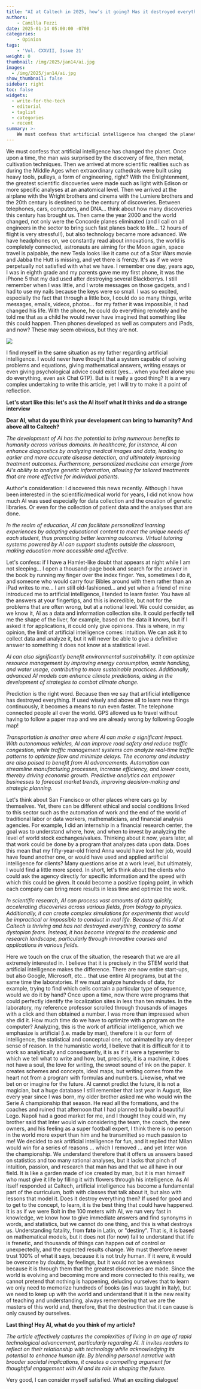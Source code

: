 ```yaml
---
title: "AI at Caltech in 2025, how’s it going? Has it destroyed everything?"
authors: 
    - Camilla Fezzi
date: 2025-01-14 05:00:00 -0700
categories:
    - Opinion
tags:
    - 'Vol. CXXVII, Issue 21'
weight: 0
thumbnail: /img/2025/jan14/ai.jpg
images:
  - /img/2025/jan14/ai.jpg
show_thumbnail: false
sidebar: right
toc: false
widgets:
  - write-for-the-tech
  - editorial
  - taglist
  - categories
  - recent
summary: >-
    We must confess that artificial intelligence has changed the planet. Once upon a time, the man was surprised by the discovery of fire, then metal, cultivation techniques. Then we arrived at more scientific realities such as during the Middle Ages when extraordinary cathedrals were built using heavy tools, pulleys, a form of engineering, right? With the Enlightenment, the greatest scientific discoveries were made such as light with Edison or more specific analyses at an anatomical level. 
---
```



We must confess that artificial intelligence has changed the planet. Once upon a time, the man was surprised by the discovery of fire, then metal, cultivation techniques. Then we arrived at more scientific realities such as during the Middle Ages when extraordinary cathedrals were built using heavy tools, pulleys, a form of engineering, right? With the Enlightenment, the greatest scientific discoveries were made such as light with Edison or more specific analyses at an anatomical level. Then we arrived at the airplane with the Wright brothers and cinema with the Lumiere brothers and the 20th century is destined to be the century of discoveries. Between telephones, cars, computers, and DNA… think about how many discoveries this century has brought us. Then came the year 2000 and the world changed, not only were the Concorde planes eliminated (and I call on all engineers in the sector to bring such fast planes back to life… 12 hours of flight is very stressful!), but also technology became more advanced. We have headphones on, we constantly read about innovations, the world is completely connected, astronauts are aiming for the Moon again, space travel is palpable, the new Tesla looks like it came out of a Star Wars movie and Jabba the Hutt is missing, and yet there is frenzy. It's as if we were perpetually not satisfied with what we have. I remember one day, years ago, I was in eighth grade and my parents gave me my first phone, it was the iPhone 5 that my dad used after destroying several Blackberrys. I still remember when I was little, and I wrote messages on those gadgets, and I had to use my nails because the keys were so small. I was so excited, especially the fact that through a little box, I could do so many things, write messages, emails, videos, photos... for my father it was impossible, it had changed his life. With the phone, he could do everything remotely and he told me that as a child he would never have imagined that something like this could happen. Then phones developed as well as computers and iPads, and now? These may seem obvious, but they are not.

  ![](/img/2025/jan14/ai.jpg)

I find myself in the same situation as my father regarding artificial intelligence. I would never have thought that a system capable of solving problems and equations, giving mathematical answers, writing essays or even giving psychological advice could exist (yes... when you feel alone you do everything, even ask Chat GTP). But is it really a good thing? It is a very complex undertaking to write this article, yet I will try to make it a point of reflection.

**Let's start like this: let's ask the AI ​​itself what it thinks and do a strange interview**

**Dear AI, what do you think your development can bring to humanity? And above all to Caltech?**

*The development of AI has the potential to bring numerous benefits to humanity across various domains. In healthcare, for instance, AI can enhance diagnostics by analyzing medical images and data, leading to earlier and more accurate disease detection, and ultimately improving treatment outcomes. Furthermore, personalized medicine can emerge from AI's ability to analyze genetic information, allowing for tailored treatments that are more effective for individual patients.*

Author's consideration: I discovered this news recently. Although I have been interested in the scientific/medical world for years, I did not know how much AI was used especially for data collection and the creation of genetic libraries. Or even for the collection of patient data and the analyses that are done.

*In the realm of education, AI can facilitate personalized learning experiences by adapting educational content to meet the unique needs of each student, thus promoting better learning outcomes. Virtual tutoring systems powered by AI can support students outside the classroom, making education more accessible and effective.*

Let's confess: if I have a Hamlet-like doubt that appears at night while I am not sleeping... I open a thousand-page book and search for the answer in the book by running my finger over the index finger. Yes, sometimes I do it, and someone who would carry four Bibles around with them rather than an iPad writes to me... I am still old-fashioned... and yet when a friend of mine introduced me to artificial intelligence, I tended to learn faster. You have all the answers at your fingertips, and this is incredible, but not for the problems that are often wrong, but at a notional level. We could consider, as we know it, AI as a data and information collection site. It could perfectly tell me the shape of the liver, for example, based on the data it knows, but if I asked it for applications, it could only give opinions. This is where, in my opinion, the limit of artificial intelligence comes: intuition. We can ask it to collect data and analyze it, but it will never be able to give a definitive answer to something it does not know at a statistical level.

*AI can also significantly benefit environmental sustainability. It can optimize resource management by improving energy consumption, waste handling, and water usage, contributing to more sustainable practices. Additionally, advanced AI models can enhance climate predictions, aiding in the development of strategies to combat climate change.*

Prediction is the right word. Because then we say that artificial intelligence has destroyed everything. If used wisely and above all to learn new things continuously, it becomes a means to run even faster. The telephone connected people all over the world. GPS allowed us to travel without having to follow a paper map and we are already wrong by following Google map!

*Transportation is another area where AI can make a significant impact. With autonomous vehicles, AI can improve road safety and reduce traffic congestion, while traffic management systems can analyze real-time traffic patterns to optimize flow and minimize delays. The economy and industry are also poised to benefit from AI advancements. Automation can streamline manufacturing processes, increase efficiency, and lower costs, thereby driving economic growth. Predictive analytics can empower businesses to forecast market trends, improving decision-making and strategic planning.*

Let's think about San Francisco or other places where cars go by themselves. Yet, there can be different ethical and social conditions linked to this sector such as the automation of work and the end of the world of traditional labor or data workers, mathematicians, and financial analysis agencies. For example, I did an internship in a financial research center, the goal was to understand where, how, and when to invest by analyzing the level of world stock exchanges/values. Thinking about it now, years later, all that work could be done by a program that analyzes data upon data. Does this mean that my fifty-year-old friend Anna would have lost her job, would have found another one, or would have used and applied artificial intelligence for clients? Many questions arise at a work level, but ultimately, I would find a little more speed. In short, let's think about the clients who could ask the agency directly for specific information and the speed with which this could be given. It could become a positive tipping point, in which each company can bring more results in less time and optimize the work. 

*In scientific research, AI can process vast amounts of data quickly, accelerating discoveries across various fields, from biology to physics. Additionally, it can create complex simulations for experiments that would be impractical or impossible to conduct in real life. Because of this AI at Caltech is thriving and has not destroyed everything, contrary to some dystopian fears. Instead, it has become integral to the academic and research landscape, particularly through innovative courses and applications in various fields.*



Here we touch on the crux of the situation, the research that we are all extremely interested in. I believe that it is precisely in the STEM world that artificial intelligence makes the difference. There are now entire start-ups, but also Google, Microsoft, etc... that use entire AI programs, but at the same time the laboratories. If we must analyze hundreds of data, for example, trying to find which cells contain a particular type of sequence, would we do it by hand? Once upon a time, now there were programs that could perfectly identify the localization sites in less than ten minutes. In the laboratory, my reference professor scrolled through thousands of images with a click and then obtained a number. I was more than impressed when she did it. How much time do we have to optimize with a program on the computer? Analyzing, this is the work of artificial intelligence, which we emphasize is artificial (i.e. made by man), therefore it is our form of intelligence, the statistical and conceptual one, not animated by any deeper sense of reason. In the humanistic world, I believe that it is difficult for it to work so analytically and consequently, it is as if it were a typewriter to which we tell what to write and how, but, precisely, it is a machine, it does not have a soul, the love for writing, the sweet sound of ink on the paper. It creates schemes and concepts, ideal maps, but writing comes from the heart not from a program with formulas and numbers. Likewise, what we bet on or imagine for the future. AI cannot predict the future, it is not a magician, but a huge database I still remember that last year in August, like every year since I was born, my older brother asked me who would win the Serie A championship that season. He read all the formations, and the coaches and ruined that afternoon that I had planned to build a beautiful Lego. Napoli had a good market for me, and I thought they could win, my brother said that Inter would win considering the team, the coach, the new owners, and his feeling as a super football expert, I think there is no person in the world more expert than him and he transmitted so much passion to me! We decided to ask artificial intelligence for fun, and it replied that Milan would win for a series of reasons ... which I removed ... and yet Inter won the championship. We understand therefore that it offers us answers based on statistics and too many rational analyses, but it lacks that pinch of intuition, passion, and research that man has and that we all have in our field. It is like a garden made of ice created by man, but it is man himself who must give it life by filling it with flowers through his intelligence. As AI itself responded at Caltech, artificial intelligence has become a fundamental part of the curriculum, both with classes that talk about it, but also with lessons that model it. Does it destroy everything then? If used for good and to get to the concept, to learn, it is the best thing that could have happened. It is as if we were Bolt in the 100 meters with AI, we run very fast in knowledge, we know how to give immediate answers and find synonyms in words, and statistics, but we cannot do one thing, and this is what destroys us. Understanding fatality, from **fato** in Latin, or "destiny". That is, it is based on mathematical models, but it does not (for now) fail to understand that life is frenetic, and thousands of things can happen out of control or unexpectedly, and the expected results change. We must therefore never trust 100% of what it says, because it is not truly human. If it were, it would be overcome by doubts, by feelings, but it would not be a weakness because it is through them that the greatest discoveries are made. Since the world is evolving and becoming more and more connected to this reality, we cannot pretend that nothing is happening, deluding ourselves that to learn we only need to memorize hundreds of books (as I was taught in Italy), but we need to keep up with the world and understand that it is the new reality of teaching and understanding, always remembering that we are the masters of this world and, therefore, that the destruction that it can cause is only caused by ourselves.

**Last thing! Hey AI, what do you think of my article?**

*The article effectively captures the complexities of living in an age of rapid technological advancement, particularly regarding AI. It invites readers to reflect on their relationship with technology while acknowledging its potential to enhance human life. By blending personal narrative with broader societal implications, it creates a compelling argument for thoughtful engagement with AI and its role in shaping the future.*

Very good, I can consider myself satisfied. What an exciting dialogue!

